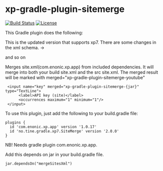# xp-gradle-plugin-sitemerge
[![Build Status](https://travis-ci.org/tineikt/xp-gradle-plugin-sitemerge.svg?branch=master)](https://travis-ci.org/tineikt/xp-gradle-plugin-sitemerge)
[![License](https://img.shields.io/github/license/tineikt/xp-gradle-plugin-sitemerge.svg)](https://www.gnu.org/licenses/gpl-3.0.en.html)

This Gradle plugin does the following:

This is the updated version that supports xp7. There are some changes in the xml schema. <config> -> <form> and so on

Merges site.xml(com.enonic.xp.app) from included dependencies. It will merge 
into both your build site.xml and the src site.xml. The merged result will be marked
with merged="xp-gradle-plugin-sitemerge-youtube"

```
 <input name="key" merged="xp-gradle-plugin-sitemerge-{jar}" type="TextLine">
      <label>API key (site)</label>
      <occurrences maximum="1" minimum="1"/>
 </input>
```

To use this plugin, just add the following to your build.gradle file: 

```
plugins {
  id 'com.enonic.xp.app' version '1.0.17'
  id 'no.tine.gradle.xp7.SiteMerge' version '2.0.0'
}
```
NB! Needs gradle plugin com.enonic.xp.app.

Add this depends on jar in your build.gradle file. 

```
jar.dependsOn("mergeSitesXml")
```
